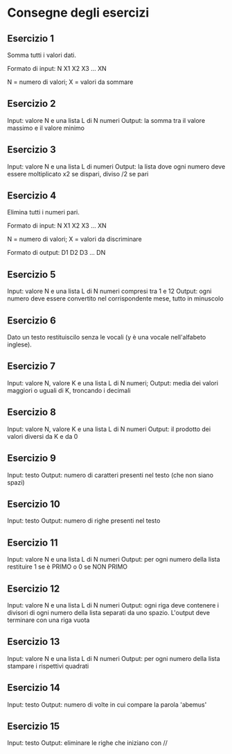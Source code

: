 # Consegne degli esercizi

## Esercizio 1
Somma tutti i valori dati.

Formato di input:
N
X1 X2 X3 ... XN

N = numero di valori;
X = valori da sommare

## Esercizio 2
Input: valore N e una lista L di N numeri
Output: la somma tra il valore massimo e il valore minimo

## Esercizio 3
Input: valore N e una lista L di numeri
Output: la lista dove ogni numero deve essere moltiplicato x2 se dispari, diviso /2 se pari

## Esercizio 4
Elimina tutti i numeri pari.

Formato di input:
N
X1 X2 X3 ... XN

N = numero di valori;
X = valori da discriminare

Formato di output:
D1 D2 D3 ... DN

## Esercizio 5
Input: valore N e una lista L di N numeri compresi tra 1 e 12
Output: ogni numero deve essere convertito nel corrispondente mese, tutto in minuscolo

## Esercizio 6
Dato un testo restituiscilo senza le vocali (y è una vocale nell'alfabeto inglese).

## Esercizio 7
Input: valore N, valore K e una lista L di N numeri;
Output: media dei valori maggiori o uguali di K, troncando i decimali

## Esercizio 8
Input: valore N, valore K e una lista L di N numeri
Output: il prodotto dei valori diversi da K e da 0

## Esercizio 9
Input: testo
Output: numero di caratteri presenti nel testo (che non siano spazi)

## Esercizio 10
Input: testo
Output: numero di righe presenti nel testo

## Esercizio 11
Input: valore N e una lista L di N numeri
Output: per ogni numero della lista restituire 1 se è PRIMO o 0 se NON PRIMO

## Esercizio 12
Input: valore N e una lista L di N numeri
Output: ogni riga deve contenere i divisori di ogni numero della lista separati da uno spazio. L'output deve terminare con una riga vuota

## Esercizio 13
Input: valore N e una lista L di N numeri
Output: per ogni numero della lista stampare i rispettivi quadrati

## Esercizio 14
Input: testo
Output: numero di volte in cui compare la parola 'abemus'

## Esercizio 15
Input: testo
Output: eliminare le righe che iniziano con //
